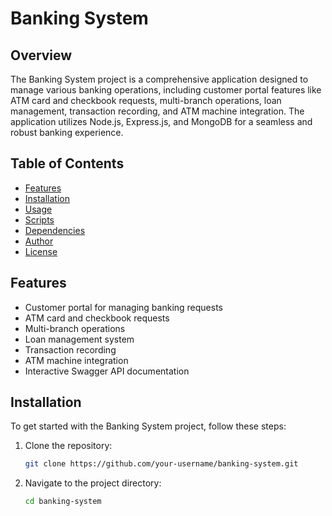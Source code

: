 # Banking System

## Overview

The Banking System project is a comprehensive application designed to manage various banking operations, including customer portal features like ATM card and checkbook requests, multi-branch operations, loan management, transaction recording, and ATM machine integration. The application utilizes Node.js, Express.js, and MongoDB for a seamless and robust banking experience.

## Table of Contents

- [Features](#features)
- [Installation](#installation)
- [Usage](#usage)
- [Scripts](#scripts)
- [Dependencies](#dependencies)
- [Author](#author)
- [License](#license)

## Features

- Customer portal for managing banking requests
- ATM card and checkbook requests
- Multi-branch operations
- Loan management system
- Transaction recording
- ATM machine integration
- Interactive Swagger API documentation

## Installation

To get started with the Banking System project, follow these steps:

1. Clone the repository:
   ```bash
   git clone https://github.com/your-username/banking-system.git

2. Navigate to the project directory:
   ```bash
   cd banking-system


